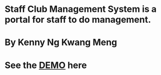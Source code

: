 # Staff Club Management System is a portal for staff to do management. 
# By Kenny Ng Kwang Meng
# See the [DEMO](http://example.com/ "Title") here